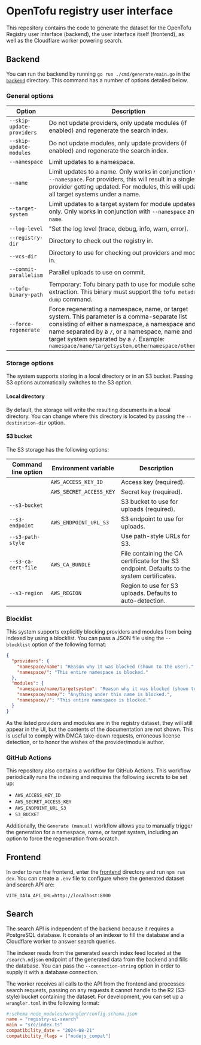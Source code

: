 # OpenTofu registry user interface

This repository contains the code to generate the dataset for the OpenTofu Registry user interface (backend),
the user interface itself (frontend), as well as the Cloudflare worker powering search.

## Backend

You can run the backend by running `go run ./cmd/generate/main.go` in the [`backend`](backend) directory. This command
has a number of options detailed below.

### General options

| Option                    | Description                                                                                                                                                                                                                                                                                             |
|---------------------------|---------------------------------------------------------------------------------------------------------------------------------------------------------------------------------------------------------------------------------------------------------------------------------------------------------|
| `--skip-update-providers` | Do not update providers, only update modules (if enabled) and regenerate the search index.                                                                                                                                                                                                              |
| `--skip-update-modules`   | Do not update modules, only update providers (if enabled) and regenerate the search index.                                                                                                                                                                                                              |
| `--namespace`             | Limit updates to a namespace.                                                                                                                                                                                                                                                                           |
| `--name`                  | Limit updates to a name. Only works in conjunction with `--namespace`. For providers, this will result in a single provider getting updated. For modules, this will update all target systems under a name.                                                                                             |
| `--target-system`         | Limit updates to a target system for module updates only. Only works in conjunction with `--namespace` and `--name`.                                                                                                                                                                                    |
| `--log-level`             | "Set the log level (trace, debug, info, warn, error).                                                                                                                                                                                                                                                   |
| `--registry-dir`          | Directory to check out the registry in.                                                                                                                                                                                                                                                                 |
| `--vcs-dir`               | Directory to use for checking out providers and modules in.                                                                                                                                                                                                                                             |
| `--commit-parallelism`    | Parallel uploads to use on commit.                                                                                                                                                                                                                                                                      |
| `--tofu-binary-path`      | Temporary: Tofu binary path to use for module schema extraction. This binary must support the `tofu metadata dump` command.                                                                                                                                                                             |
| `--force-regenerate`      | Force regenerating a namespace, name, or target system. This parameter is a comma-separate list consisting of either a namespace, a namespace and a name separated by a `/`, or a namespace, name and target system separated by a `/`. Example: `namespace/name/targetsystem,othernamespace/othername` |

### Storage options

The system supports storing in a local directory or in an S3 bucket. Passing S3 options automatically switches to the
S3 option.

#### Local directory

By default, the storage will write the resulting documents in a local directory. You can change where this directory
is located by passing the `--destination-dir` option.

#### S3 bucket

The S3 storage has the following options:

| Command line option | Environment variable    | Description                                                                                  |
|---------------------|-------------------------|----------------------------------------------------------------------------------------------|
|                     | `AWS_ACCESS_KEY_ID`     | Access key (required).                                                                       |
|                     | `AWS_SECRET_ACCESS_KEY` | Secret key (required).                                                                       |
| `--s3-bucket`       |                         | S3 bucket to use for uploads (required).                                                     |
| `--s3-endpoint`     | `AWS_ENDPOINT_URL_S3`   | S3 endpoint to use for uploads.                                                              |
| `--s3-path-style`   |                         | Use path-style URLs for S3.                                                                  |
| `--s3-ca-cert-file` | `AWS_CA_BUNDLE`         | File containing the CA certificate for the S3 endpoint. Defaults to the system certificates. |
| `--s3-region`       | `AWS_REGION`            | Region to use for S3 uploads. Defaults to auto-detection.                                    |

### Blocklist

This system supports explicitly blocking providers and modules from being indexed by using a blocklist. You can pass a JSON file using the `--blocklist` option of the following format:

```json
{
  "providers": {
    "namespace/name": "Reason why it was blocked (shown to the user).",
    "namespace/": "This entire namespace is blocked."
  },
  "modules": {
    "namespace/name/targetsystem": "Reason why it was blocked (shown to the user).",
    "namespace/name/": "Anything under this name is blocked.",
    "namespace//": "This entire namespace is blocked."
  }
}
```

As the listed providers and modules are in the registry dataset, they will still appear in the UI, but the contents of
the documentation are not shown. This is useful to comply with DMCA take-down requests, erroneous license detection, or
to honor the wishes of the provider/module author.  

### GitHub Actions

This repository also contains a workflow for GitHub Actions. This workflow periodically runs the indexing and requires
the following secrets to be set up:

- `AWS_ACCESS_KEY_ID`
- `AWS_SECRET_ACCESS_KEY`
- `AWS_ENDPOINT_URL_S3`
- `S3_BUCKET`

Additionally, the `Generate (manual)` workflow allows you to manually trigger the generation for a namespace, name, or target system, including an option to force the regeneration from scratch.

## Frontend

In order to run the frontend, enter the [frontend](frontend) directory and run `npm run dev`. You can create a `.env`
file to configure where the generated dataset and search API are:

```env
VITE_DATA_API_URL=http://localhost:8000
```

## Search

The search API is independent of the backend because it requires a PostgreSQL database. It consists of an indexer to
fill the database and a Cloudflare worker to answer search queries.

The indexer reads from the generated search index feed located at the `/search.ndjson` endpoint of the generated data
from the backend and fills the database. You can pass the `--connection-string` option in order to supply it with a 
database connection.

The worker receives all calls to the API from the frontend and processes search requests, passing on any requests it
cannot handle to the R2 (S3-style) bucket containing the dataset. For development, you can set up a `wrangler.toml` in
the following format:

```toml
#:schema node_modules/wrangler/config-schema.json
name = "registry-ui-search"
main = "src/index.ts"
compatibility_date = "2024-08-21"
compatibility_flags = ["nodejs_compat"]
```
